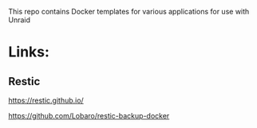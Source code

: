 This repo contains Docker templates for various applications for use with Unraid

# Links:
## Restic
https://restic.github.io/

https://github.com/Lobaro/restic-backup-docker
